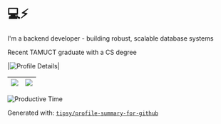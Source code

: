 # 💻⚡

I'm a backend developer - building robust, scalable database systems

Recent TAMUCT graduate with a CS degree

|![Profile Details](http://github-profile-summary-cards.vercel.app/api/cards/profile-details?username=woodmtaylor&theme=dark)|

|![](https://github-profile-summary-cards.vercel.app/api/cards/repos-per-language?username=woodmtaylor&theme=dark)|![](https://github-profile-summary-cards.vercel.app/api/cards/most-commit-language?username=woodmtaylor&theme=dark)|
|-----|------|

![Productive Time](http://github-profile-summary-cards.vercel.app/api/cards/productive-time?username=woodmtaylor&theme=dark&utcOffset=-6)

Generated with: [`tipsy/profile-summary-for-github`](https://github.com/tipsy/profile-summary-for-github)
